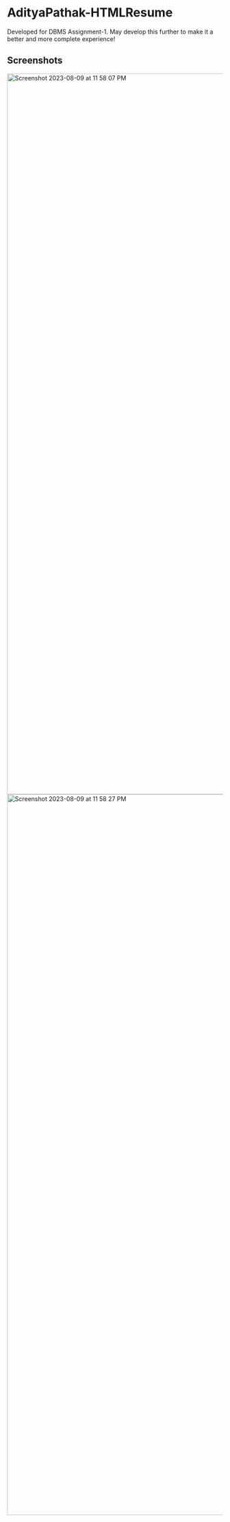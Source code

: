 # AdityaPathak-HTMLResume
Developed for DBMS Assignment-1. May develop this further to make it a better and more complete experience!

## Screenshots
<img width="1680" alt="Screenshot 2023-08-09 at 11 58 07 PM" src="https://github.com/adityapathakk/AdityaPathak-HTMLResume/assets/91721440/14d8cee7-e6fa-4d61-a50d-cc6cfc41a42a">
<img width="1680" alt="Screenshot 2023-08-09 at 11 58 27 PM" src="https://github.com/adityapathakk/AdityaPathak-HTMLResume/assets/91721440/f929e7b3-4938-4166-b7c7-d726f13ac4ae">
